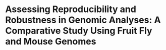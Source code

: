 #  Assessing Reproducibility and Robustness in Genomic Analyses: A Comparative Study Using Fruit Fly and Mouse Genomes 
